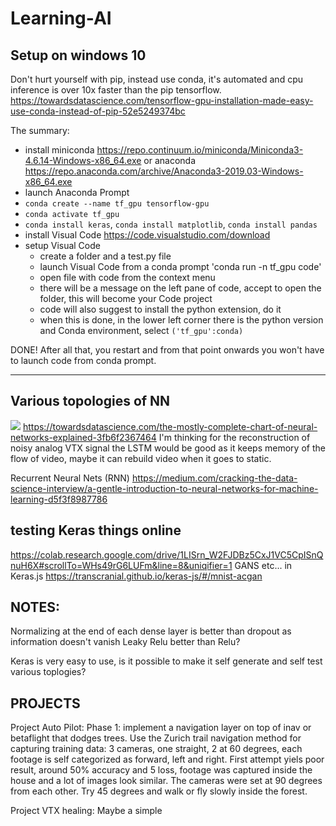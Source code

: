 # Learning-AI

## Setup on windows 10
Don't hurt yourself with pip, instead use conda, it's automated and cpu inference is over 10x faster than the pip tensorflow. https://towardsdatascience.com/tensorflow-gpu-installation-made-easy-use-conda-instead-of-pip-52e5249374bc

The summary:
- install miniconda https://repo.continuum.io/miniconda/Miniconda3-4.6.14-Windows-x86_64.exe or anaconda https://repo.anaconda.com/archive/Anaconda3-2019.03-Windows-x86_64.exe
- launch Anaconda Prompt
- `conda create --name tf_gpu tensorflow-gpu`
- `conda activate tf_gpu`
- `conda install keras`, `conda install matplotlib`, `conda install pandas`
- install Visual Code https://code.visualstudio.com/download
- setup Visual Code
	- create a folder and a test.py file
	- launch Visual Code from a conda prompt 'conda run -n tf_gpu code'
	- open file with code from the context menu
	- there will be a message on the left pane of code, accept to open the folder, this will become your Code project
	- code will also suggest to install the python extension, do it
	- when this is done, in the lower left corner there is the python version and Conda environment, select `('tf_gpu':conda)`
	
DONE!
After all that, you restart and from that point onwards you won't have to launch code from conda prompt. 

-----------------

## Various topologies of NN

![](https://cdn-images-1.medium.com/max/600/1*UmLdrVH-_EMnL-pUjcYKhA.png)
https://towardsdatascience.com/the-mostly-complete-chart-of-neural-networks-explained-3fb6f2367464
I'm thinking for the reconstruction of noisy analog VTX signal the LSTM would be good as it keeps memory of the flow of video, maybe it can rebuild video when it goes to static. 

Recurrent Neural Nets (RNN)
https://medium.com/cracking-the-data-science-interview/a-gentle-introduction-to-neural-networks-for-machine-learning-d5f3f8987786

## testing Keras things online
https://colab.research.google.com/drive/1LISrn_W2FJDBz5CxJ1VC5CpISnQnuH6X#scrollTo=WHs49rG6LUFm&line=8&uniqifier=1
GANS etc... in Keras.js https://transcranial.github.io/keras-js/#/mnist-acgan

## NOTES:
Normalizing at the end of each dense layer is better than dropout as information doesn't vanish
Leaky Relu better than Relu?

Keras is very easy to use, is it possible to make it self generate and self test various toplogies?

## PROJECTS
Project Auto Pilot:
Phase 1: implement a navigation layer on top of inav or betaflight that dodges trees. Use the Zurich trail navigation method for capturing training data: 3 cameras, one straight, 2 at 60 degrees, each footage is self categorized as forward, left and right.
First attempt yiels poor result, around 50% accuracy and 5 loss, footage was captured inside the house and a lot of images look similar. The cameras were set at 90 degrees from each other. Try 45 degrees and walk or fly slowly inside the forest.

Project VTX healing:
Maybe a simple 
